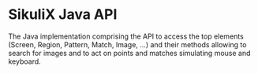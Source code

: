 SikuliX Java API
===

The Java implementation comprising the API to access the top elements (Screen, Region, Pattern, Match, Image, ...) and their methods allowing to search for images and to act on points and matches simulating mouse and keyboard.


